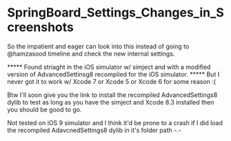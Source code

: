 # SpringBoard_Settings_Changes_in_Screenshots
So the impatient and eager can look into this instead of going to @hamzasood timeline and check the new internal settings.

***** Found striaght in the iOS simulator w/ simject and with a modified version of AdvancedSettinsg8 recompiled for the iOS simulator. *****
But I never got it to work w/ Xcode 7 or Xcode 5 or Xcode 6 for some reason :(

Btw I'll soon give you the link to install the recompiled AdvancedSettings8 dylib to test as long as you have the simject and Xcode 8.3 installed then you should be good to go.

Not tested on iOS 9 simulator and I think it'd be prone to a crash if I did load the recompiled AdavcnedSettings8 dylib in it's folder path -.-
